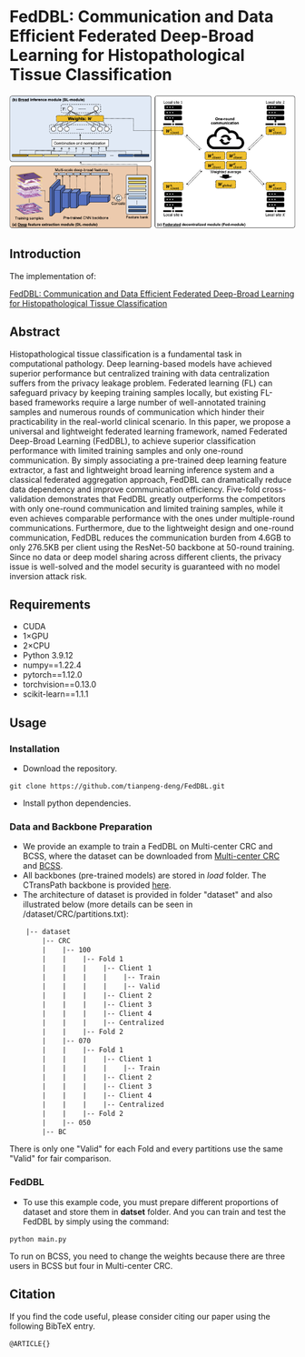 # FedDBL: Communication and Data Efficient Federated Deep-Broad Learning for Histopathological Tissue Classification
![outline](FedDBL)

## Introduction
The implementation of:

[FedDBL: Communication and Data Efficient Federated Deep-Broad Learning for Histopathological Tissue Classification](https://arxiv.org/abs/2302.12662)

## Abstract
Histopathological tissue classification is a fundamental task in computational pathology. Deep learning-based models have achieved superior performance but centralized training with data centralization suffers from the privacy leakage problem. Federated learning (FL) can safeguard privacy by keeping training samples locally, but existing FL-based frameworks require a large number of well-annotated training samples and numerous rounds of communication which hinder their practicability in the real-world clinical scenario. In this paper, we propose a universal and lightweight federated learning framework, named Federated Deep-Broad Learning (FedDBL), to achieve superior classification performance with limited training samples and only one-round communication. By simply associating a pre-trained deep learning feature extractor, a fast and lightweight broad learning inference system and a classical federated aggregation approach, FedDBL can dramatically reduce data dependency and improve communication efficiency. Five-fold cross-validation demonstrates that FedDBL greatly outperforms the competitors with only one-round communication and limited training samples, while it even achieves comparable performance with the ones under multiple-round communications. Furthermore, due to the lightweight design and one-round communication, FedDBL reduces the communication burden from 4.6GB to only 276.5KB per client using the ResNet-50 backbone at 50-round training. Since no data or deep model sharing across different clients, the privacy issue is well-solved and the model security is guaranteed with no model inversion attack risk.

## Requirements
- CUDA
- 1×GPU
- 2×CPU
- Python 3.9.12
- numpy==1.22.4
- pytorch==1.12.0
- torchvision==0.13.0
- scikit-learn==1.1.1


## Usage
### Installation
- Download the repository.
```
git clone https://github.com/tianpeng-deng/FedDBL.git
```
- Install python dependencies.

### Data and Backbone Preparation
- We provide an example to train a FedDBL on Multi-center CRC and BCSS, where the dataset can be downloaded from [Multi-center CRC](https://doi.org/10.1016/j.ebiom.2020.103054) and [BCSS](https://bcsegmentation.grand-challenge.org/). 
- All backbones (pre-trained models) are stored in *load* folder. The CTransPath backbone is provided [here](https://github.com/Xiyue-Wang/TransPath). 
- The architecture of dataset is provided in folder "dataset" and also illustrated below (more details can be seen in /dataset/CRC/partitions.txt):
```
    |-- dataset
        |-- CRC
        |    |-- 100
        |    |    |-- Fold 1
        |    |    |    |-- Client 1
        |    |    |    |    |-- Train 
        |    |    |    |    |-- Valid
        |    |    |    |-- Client 2
        |    |    |    |-- Client 3
        |    |    |    |-- Client 4
        |    |    |    |-- Centralized
        |    |    |-- Fold 2
        |    |-- 070
        |    |    |-- Fold 1
        |    |    |    |-- Client 1
        |    |    |    |    |-- Train 
        |    |    |    |-- Client 2
        |    |    |    |-- Client 3
        |    |    |    |-- Client 4
        |    |    |    |-- Centralized
        |    |    |-- Fold 2
        |    |-- 050
        |-- BC
```

There is only one "Valid" for each Fold and every partitions use the same "Valid" for fair comparison.

### FedDBL
-  To use this example code, you must prepare different proportions of dataset and store them in **datset** folder. And you can train and test the FedDBL by simply using the command:

```
python main.py
```


To run on BCSS, you need to change the weights because there are three users in BCSS but four in Multi-center CRC.
## Citation
If you find the code useful, please consider citing our paper using the following BibTeX entry.
```
@ARTICLE{}
```
